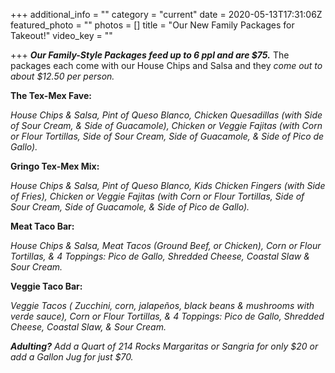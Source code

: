 +++
additional_info = ""
category = "current"
date = 2020-05-13T17:31:06Z
featured_photo = ""
photos = []
title = "Our New Family Packages for Takeout!"
video_key = ""

+++
**_Our Family-Style Packages feed up to 6 ppl and are $75._** The packages each come with our House Chips and Salsa and they _come out to about $12.50 per person._ 

**The Tex-Mex Fave:**

_House Chips & Salsa, Pint of Queso Blanco, Chicken Quesadillas (with Side of Sour Cream, & Side of Guacamole), Chicken or Veggie Fajitas (with Corn or Flour Tortillas, Side of Sour Cream, Side of Guacamole, & Side of Pico de Gallo)._

**Gringo Tex-Mex Mix:**

_House Chips & Salsa, Pint of Queso Blanco, Kids Chicken Fingers (with Side of Fries), Chicken or Veggie Fajitas (with Corn or Flour Tortillas, Side of Sour Cream, Side of Guacamole, & Side of Pico de Gallo)._

**Meat Taco Bar:**

_House Chips & Salsa, Meat Tacos (Ground Beef, or Chicken), Corn or Flour Tortillas, & 4 Toppings: Pico de Gallo, Shredded Cheese, Coastal Slaw & Sour Cream._

**Veggie Taco Bar:**

_Veggie Tacos ( Zucchini, corn, jalapeños, black beans & mushrooms with verde sauce), Corn or Flour Tortillas, & 4 Toppings: Pico de Gallo, Shredded Cheese, Coastal Slaw, & Sour Cream._

**_Adulting?_** _Add a Quart of 214 Rocks Margaritas or Sangria for only $20 or add a Gallon Jug for just $70._